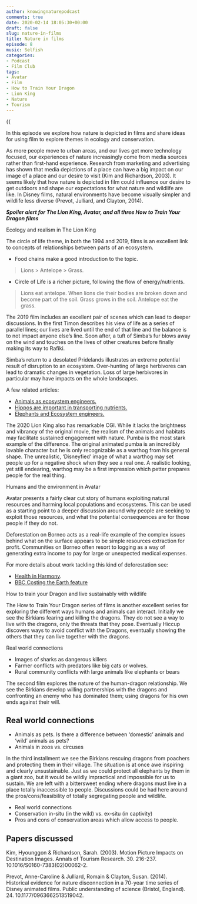 ```yaml
---
author: knowingnaturepodcast
comments: true
date: 2020-02-14 18:05:30+00:00
draft: false
slug: nature-in-films
title: Nature in films
episode: 8
music: Selfish
categories:
- Podcast
- Film Club
tags:
- Avatar
- Film
- How to Train Your Dragon
- Lion King
- Nature
- Tourism
---
```


{{<audio src="https://knowingnature.podbean.com/mf/play/pi3gmd/Ep_8_-_Nature_in_film.mp3" >}}

In this episode we explore how nature is depicted in films and share ideas for
using film to explore themes in ecology and conservation.

As more people move to urban areas, and our lives get more technology focused,
our experiences of nature increasingly come from media sources rather than
first-hand experience. Research from marketing and advertising has shown that
media depictions of a place can have a big impact on our image of a place and
our desire to visit (Kim and Richardson, 2003). It seems likely that how
nature is depicted in film could influence our desire to get outdoors and
shape our expectations for what nature and wildlife are like. In Disney films,
natural environments have become visually simpler and wildlife less diverse
(Prevot, Julliard, and Clayton, 2014).

_**Spoiler alert for The Lion King, Avatar, and all three How to Train Your
Dragon films**_

Ecology and realism in The Lion King

The circle of life theme, in both the 1994 and 2019, films is an excellent
link to concepts of relationships between parts of an ecosystem.

  * Food chains make a good introduction to the topic.

>  Lions > Antelope > Grass.

  * Circle of Life is a richer picture, following the flow of energy/nutrients. 

> Lions eat antelope. When lions die their bodies are broken down and become
> part of the soil. Grass grows in the soil. Antelope eat the grass.

The 2019 film includes an excellent pair of scenes which can lead to deeper
discussions. In the first Timon describes his view of life as a series of
parallel lines; our lives are lived until the end of that line and the balance
is to not impact anyone else’s line. Soon after, a tuft of Simba’s fur blows
away on the wind and touches on the lives of other creatures before finally
making its way to Rafiki.

Simba’s return to a desolated Pridelands illustrates an extreme potential
result of disruption to an ecosystem. Over-hunting of large herbivores can
lead to dramatic changes in vegetation. Loss of large herbivores in particular
may have impacts on the whole landscapes.

A few related articles:

  * [Animals as ecosystem engineers.](https://animals.howstuffworks.com/animal-facts/5-animals-that-can-reshape-waterways1.htm)
  * [Hippos are important in transporting nutrients. ](https://www.sciencedaily.com/releases/2019/05/190501153400.htm)
  * [Elephants and Ecosystem engineers.](https://www.sciencedirect.com/science/article/abs/pii/S0169555X1100314X)

The 2020 Lion King also has remarkable CGI. While it lacks the brightness and
vibrancy of the original movie, the realism of the animals and habitats may
facilitate sustained engagement with nature. Pumba is the most stark example
of the difference. The original animated pumba is an incredibly lovable
character but he is only recognizable as a warthog from his general shape. The
unrealistic, ‘Disneyfied’ image of what a warthog may set people up for a
negative shock when they see a real one. A realistic looking, yet still
endearing, warthog may be a first impression which petter prepares people for
the real thing.

Humans and the environment in Avatar

Avatar presents a fairly clear cut story of humans exploiting natural
resources and harming local populations and ecosystems. This can be used as a
starting point to a deeper discussion around why people are seeking to exploit
those resources, and what the potential consequences are for those people if
they do not.

Deforestation on Borneo acts as a real-life example of the complex issues
behind what on the surface appears to be simple resources extraction for
profit. Communities on Borneo often resort to logging as a way of generating
extra income to pay for large or unexpected medical expenses.

For more details about work tackling this kind of deforestation see:

  * [Health in Harmony](https://healthinharmony.org/). 
  * [BBC Costing the Earth feature](https://www.bbc.co.uk/programmes/b08hnly0)

How to train your Dragon and live sustainably with wildlife

The How to Train Your Dragon series of films is another excellent series for
exploring the different ways humans and animals can interact. Initially we see
the Birkians fearing and killing the dragons. They do not see a way to live
with the dragons, only the threats that they pose. Eventually Hiccup discovers
ways to avoid conflict with the Dragons, eventually showing the others that
they can live together with the dragons.

Real world connections

  * Images of sharks as dangerous killers
  * Farmer conflicts with predators like big cats or wolves.
  * Rural community conflicts with large animals like elephants or bears

The second film explores the nature of the human-dragon relationship. We see
the Birkians develop willing partnerships with the dragons and confronting an
enemy who has dominated them; using dragons for his own ends against their
will.

## Real world connections

  * Animals as pets. Is there a difference between ‘domestic’ animals and ‘wild’ animals as pets?
  * Animals in zoos vs. circuses

In the third installment we see the Birkians rescuing dragons from poachers
and protecting them in their village. The situation is at once awe inspiring
and clearly unsustainable. Just as we could protect all elephants by them in a
giant zoo, but it would be wildly impractical and impossible for us to
sustain. We are left with a bittersweet ending where dragons must live in a
place totally inaccessible to people. Discussions could be had here around the
pros/cons/feasibility of totally segregating people and wildlife.

  * Real world connections
  * Conservation in-situ (in the wild) vs. ex-situ (in captivity)
  * Pros and cons of conservation areas which allow access to people.

## Papers discussed

Kim, Hyounggon & Richardson, Sarah. (2003). Motion Picture Impacts on
Destination Images. Annals of Tourism Research. 30. 216-237.
10.1016/S0160-7383(02)00062-2.

Prevot, Anne-Caroline & Julliard, Romain & Clayton, Susan. (2014). Historical
evidence for nature disconnection in a 70-year time series of Disney animated
films. Public understanding of science (Bristol, England). 24.
10.1177/0963662513519042.

